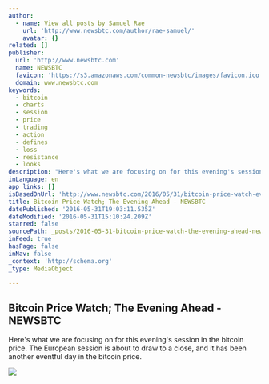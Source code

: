 ```yaml
---
author:
  - name: View all posts by Samuel Rae
    url: 'http://www.newsbtc.com/author/rae-samuel/'
    avatar: {}
related: []
publisher:
  url: 'http://www.newsbtc.com'
  name: NEWSBTC
  favicon: 'https://s3.amazonaws.com/common-newsbtc/images/favicon.ico'
  domain: www.newsbtc.com
keywords:
  - bitcoin
  - charts
  - session
  - price
  - trading
  - action
  - defines
  - loss
  - resistance
  - looks
description: "Here's what we are focusing on for this evening's session in the bitcoin price. The European session is about to draw to a close, and it has been another eventful day in the bitcoin price."
inLanguage: en
app_links: []
isBasedOnUrl: 'http://www.newsbtc.com/2016/05/31/bitcoin-price-watch-evening-ahead/'
title: Bitcoin Price Watch; The Evening Ahead - NEWSBTC
datePublished: '2016-05-31T19:03:11.535Z'
dateModified: '2016-05-31T15:10:24.209Z'
starred: false
sourcePath: _posts/2016-05-31-bitcoin-price-watch-the-evening-ahead-newsbtc.md
inFeed: true
hasPage: false
inNav: false
_context: 'http://schema.org'
_type: MediaObject

---
```

<article style=""><h1>Bitcoin Price Watch; The Evening Ahead - NEWSBTC</h1><p>Here's what we are focusing on for this evening's session in the bitcoin price. The European session is about to draw to a close, and it has been another eventful day in the bitcoin price.</p><img src="http://s3.amazonaws.com/main-newsbtc-images/2016/05/31154334/Screen-Shot-2016-05-31-at-16.39.03.png" /></article>